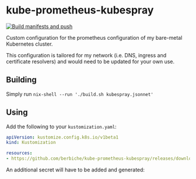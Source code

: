 # kube-prometheus-kubespray

[![Build manifests and push](https://github.com/berbiche/kube-prometheus-kubespray/actions/workflows/ci.yaml/badge.svg)](https://github.com/berbiche/kube-prometheus-kubespray/actions/workflows/ci.yaml)

Custom configuration for the prometheus configuration of my bare-metal
Kubernetes cluster.

This configuration is tailored for my network (i.e. DNS, ingress and certificate resolvers)
and would need to be updated for your own use.

## Building

Simply run `nix-shell --run './build.sh kubespray.jsonnet'`

## Using

Add the following to your `kustomization.yaml`:

``` yaml
apiVersion: kustomize.config.k8s.io/v1beta1
kind: Kustomization

resources:
- https://github.com/berbiche/kube-prometheus-kubespray/releases/download/v0.1.2/manifests.zip
```

An additional secret will have to be added and generated:

``` yaml

```

